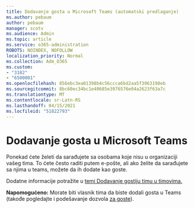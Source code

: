 ```yaml
---
title: Dodavanje gosta u Microsoft Teams (automatski predlaganje)
ms.author: pebaum
author: pebaum
manager: scotv
ms.audience: Admin
ms.topic: article
ms.service: o365-administration
ROBOTS: NOINDEX, NOFOLLOW
localization_priority: Normal
ms.collection: Adm_O365
ms.custom:
- "3182"
- "6500001"
ms.openlocfilehash: 856ebc3ea01398b4c56ccca6bd2aa5f3963198eb
ms.sourcegitcommit: 8bc60ec34bc1e40685e3976576e04a2623f63a7c
ms.translationtype: MT
ms.contentlocale: sr-Latn-RS
ms.lasthandoff: 04/15/2021
ms.locfileid: "51822793"
---
```

# <a name="add-a-guest-to-microsoft-teams"></a>Dodavanje gosta u Microsoft Teams

Ponekad ćete želeti da sarađujete sa osobama koje nisu u organizaciji vašeg tima. To ćete često raditi putem e-pošte, ali ako želite da sarađujete sa njima u teams, možete da ih dodate kao goste.

Dodatne informacije potražite u [temi Dodavanje gostiju timu u timovima.](https://support.office.com/article/add-guests-to-a-team-in-teams-fccb4fa6-f864-4508-bdde-256e7384a14f#ID0EAABAAA=Desktop)

**Napomogućeno:** Morate biti vlasnik tima da biste dodali gosta u Teams (takođe pogledajte i podešavanje dozvola [za goste](https://support.office.com/article/set-guest-permissions-for-channels-in-teams-4756c468-2746-4bfd-a582-736d55fcc169)).